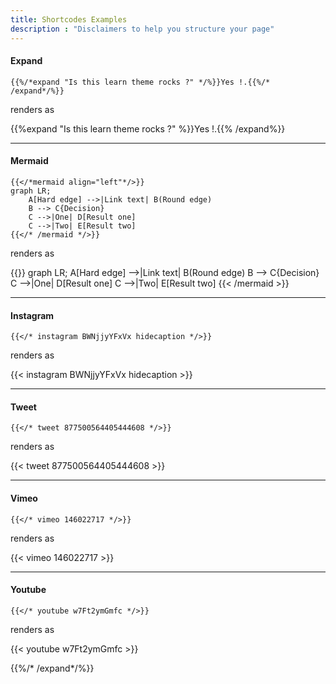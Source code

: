 ```yaml
---
title: Shortcodes Examples
description : "Disclaimers to help you structure your page"
---
```


#### Expand

```
{{%/*expand "Is this learn theme rocks ?" */%}}Yes !.{{%/* /expand*/%}}
```

renders as

{{%expand "Is this learn theme rocks ?" %}}Yes !.{{% /expand%}}

---

#### Mermaid

```
{{</*mermaid align="left"*/>}}
graph LR;
	A[Hard edge] -->|Link text| B(Round edge)
   	B --> C{Decision}
   	C -->|One| D[Result one]
   	C -->|Two| E[Result two]
{{</* /mermaid */>}}
```

renders as

{{<mermaid align="left">}}
graph LR;
    A[Hard edge] -->|Link text| B(Round edge)
    B --> C{Decision}
    C -->|One| D[Result one]
    C -->|Two| E[Result two]
{{< /mermaid >}}

---

#### Instagram

```
{{</* instagram BWNjjyYFxVx hidecaption */>}}
```

renders as

{{< instagram BWNjjyYFxVx hidecaption >}}

---

#### Tweet

```
{{</* tweet 877500564405444608 */>}}
```

renders as

{{< tweet 877500564405444608 >}}

---

#### Vimeo

```
{{</* vimeo 146022717 */>}}
```

renders as

{{< vimeo 146022717 >}}

---

#### Youtube

```
{{</* youtube w7Ft2ymGmfc */>}}
```

renders as

{{< youtube w7Ft2ymGmfc >}}

{{%/* /expand*/%}}